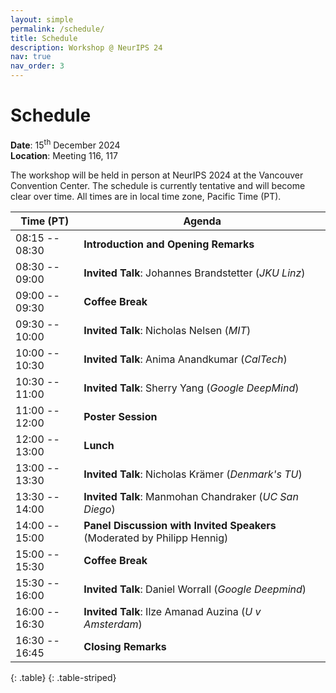 ```yaml
---
layout: simple
permalink: /schedule/
title: Schedule
description: Workshop @ NeurIPS 24
nav: true
nav_order: 3
---
```


# Schedule

**Date**: 15<sup>th</sup> December 2024   
**Location**: Meeting 116, 117

The workshop will be held in person at NeurIPS 2024 at the Vancouver Convention Center.
The schedule is currently tentative and will become clear over time.
All times are in local time zone, Pacific Time (PT).

| **Time (PT)**           | Agenda                                        |
|----------------|---------------------------------------------------|
| 08:15 -- 08:30 | **Introduction and Opening Remarks**                   |
| 08:30 -- 09:00 | **Invited Talk**: Johannes Brandstetter (*JKU Linz*)   |
| 09:00 -- 09:30 | **Coffee Break**                                       |
| 09:30 -- 10:00 | **Invited Talk**: Nicholas Nelsen (*MIT*)              |
| 10:00 -- 10:30 | **Invited Talk**: Anima Anandkumar (*CalTech*)         |
| 10:30 -- 11:00 | **Invited Talk**: Sherry Yang (*Google DeepMind*)      |
| 11:00 -- 12:00 | **Poster Session**                                     |
| 12:00 -- 13:00 | **Lunch**                                              |
| 13:00 -- 13:30 | **Invited Talk**: Nicholas Krämer (*Denmark's TU*)     |
| 13:30 -- 14:00 | **Invited Talk**: Manmohan Chandraker (*UC San Diego*) |
| 14:00 -- 15:00 | **Panel Discussion with Invited Speakers** (Moderated by Philipp Hennig) |
| 15:00 -- 15:30 | **Coffee Break**                                       |
| 15:30 -- 16:00 | **Invited Talk**: Daniel Worrall (*Google Deepmind*)   |
| 16:00 -- 16:30 | **Invited Talk**: Ilze Amanad Auzina (*U v Amsterdam*) |
| 16:30 -- 16:45 | **Closing Remarks**                                    |
{: .table}
{: .table-striped}








